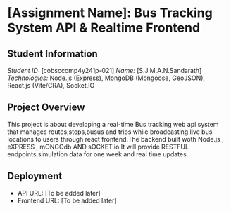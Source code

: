 # [Assignment Name]: Bus Tracking System API & Realtime Frontend

## Student Information
*Student ID:* [cobsccomp4y241p-021]
*Name:* [S.J.M.A.N.Sandarath]
*Technologies:* Node.js (Express), MongoDB (Mongoose, GeoJSON), React.js (Vite/CRA), Socket.IO

## Project Overview
This project is about developing a real-time Bus tracking web api system that manages routes,stops,busus and trips while broadcasting live bus locations to users through react frontend.The backend built  woth Node.js , eXPRESS , mONGOdb AND sOCKET.io.It will provide RESTFUL endpoints,simulation data for one week and real time updates.

## Deployment
- API URL: [To be added later]
- Frontend URL: [To be added later]